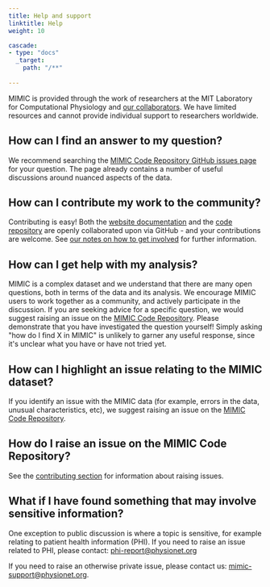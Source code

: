 ```yaml
---
title: Help and support
linktitle: Help
weight: 10

cascade:
- type: "docs"
  _target:
    path: "/**"
  
---
```


MIMIC is provided through the work of researchers at the MIT Laboratory for Computational Physiology and [our collaborators](/docs/about/acknowledgments/). We have limited resources and cannot provide individual support to researchers worldwide.

## How can I find an answer to my question?

We recommend searching the [MIMIC Code Repository GitHub issues page](https://github.com/MIT-LCP/mimic-code/issues) for your question.
The page already contains a number of useful discussions around nuanced aspects of the data.

## How can I contribute my work to the community?

Contributing is easy!
Both the [website documentation](https://github.com/MIT-LCP/mimic-website/) and the [code repository](https://github.com/MIT-LCP/mimic-code/) are openly collaborated upon via GitHub - and your contributions are welcome.
See [our notes on how to get involved](/docs/community/contributing/) for further information.

## How can I get help with my analysis?

MIMIC is a complex dataset and we understand that there are many open questions, both in terms of the data and its analysis.
We encourage MIMIC users to work together as a community, and actively participate in the discussion.
If you are seeking advice for a specific question, we would suggest raising an issue on the [MIMIC Code Repository](https://github.com/MIT-LCP/mimic-code/issues).
Please demonstrate that you have investigated the question yourself! Simply asking "how do I find X in MIMIC" is unlikely to garner any useful response, since it's unclear what you have or have not tried yet.

## How can I highlight an issue relating to the MIMIC dataset?

If you identify an issue with the MIMIC data (for example, errors in the data, unusual characteristics, etc), we suggest raising an issue on the [MIMIC Code Repository](https://github.com/MIT-LCP/mimic-code/issues).

## How do I raise an issue on the MIMIC Code Repository?

See the [contributing section](/docs/iii/community/contributing/) for information about raising issues.

## What if I have found something that may involve sensitive information?

One exception to public discussion is where a topic is sensitive, for example relating to patient health information (PHI).
If you need to raise an issue related to PHI, please contact: [phi-report@physionet.org](mailto:phi-report@physionet.org)

If you need to raise an otherwise private issue, please contact us: [mimic-support@physionet.org](mailto:mimic-support@physionet.org).
